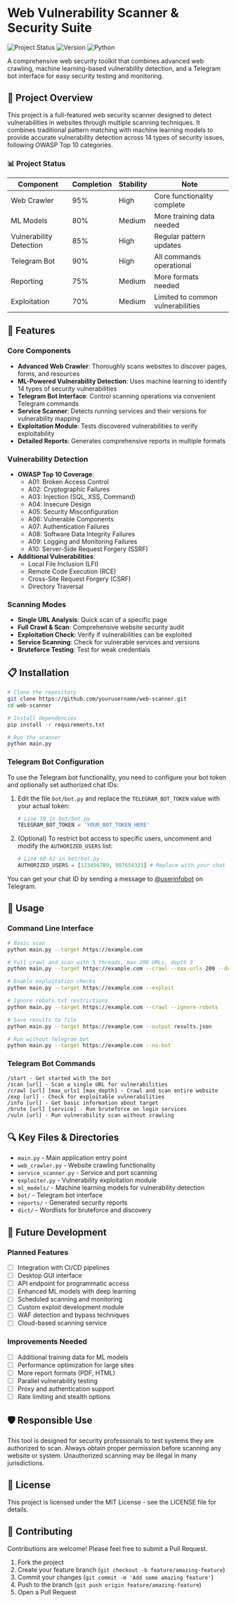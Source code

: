 # Web Vulnerability Scanner & Security Suite

![Project Status](https://img.shields.io/badge/status-active-green) ![Version](https://img.shields.io/badge/version-1.0.0-blue) ![Python](https://img.shields.io/badge/python-3.8%2B-yellow)

A comprehensive web security toolkit that combines advanced web crawling, machine learning-based vulnerability detection, and a Telegram bot interface for easy security testing and monitoring.

## 🌟 Project Overview

This project is a full-featured web security scanner designed to detect vulnerabilities in websites through multiple scanning techniques. It combines traditional pattern matching with machine learning models to provide accurate vulnerability detection across 14 types of security issues, following OWASP Top 10 categories.

### 📊 Project Status

| Component | Completion | Stability | Note |
|-----------|------------|-----------|------|
| Web Crawler | 95% | High | Core functionality complete |
| ML Models | 80% | Medium | More training data needed |
| Vulnerability Detection | 85% | High | Regular pattern updates |
| Telegram Bot | 90% | High | All commands operational |
| Reporting | 75% | Medium | More formats needed |
| Exploitation | 70% | Medium | Limited to common vulnerabilities |

## 🚀 Features

### Core Components
- **Advanced Web Crawler**: Thoroughly scans websites to discover pages, forms, and resources
- **ML-Powered Vulnerability Detection**: Uses machine learning to identify 14 types of security vulnerabilities
- **Telegram Bot Interface**: Control scanning operations via convenient Telegram commands
- **Service Scanner**: Detects running services and their versions for vulnerability mapping
- **Exploitation Module**: Tests discovered vulnerabilities to verify exploitability
- **Detailed Reports**: Generates comprehensive reports in multiple formats

### Vulnerability Detection
- **OWASP Top 10 Coverage**:
  - A01: Broken Access Control
  - A02: Cryptographic Failures
  - A03: Injection (SQL, XSS, Command)
  - A04: Insecure Design
  - A05: Security Misconfiguration
  - A06: Vulnerable Components
  - A07: Authentication Failures
  - A08: Software Data Integrity Failures
  - A09: Logging and Monitoring Failures
  - A10: Server-Side Request Forgery (SSRF)
- **Additional Vulnerabilities**:
  - Local File Inclusion (LFI)
  - Remote Code Execution (RCE)
  - Cross-Site Request Forgery (CSRF)
  - Directory Traversal

### Scanning Modes
- **Single URL Analysis**: Quick scan of a specific page
- **Full Crawl & Scan**: Comprehensive website security audit
- **Exploitation Check**: Verify if vulnerabilities can be exploited
- **Service Scanning**: Check for vulnerable services and versions
- **Bruteforce Testing**: Test for weak credentials

## 📋 Installation

```bash
# Clone the repository
git clone https://github.com/yourusername/web-scanner.git
cd web-scanner

# Install dependencies
pip install -r requirements.txt

# Run the scanner
python main.py
```

### Telegram Bot Configuration

To use the Telegram bot functionality, you need to configure your bot token and optionally set authorized chat IDs:

1. Edit the file `bot/bot.py` and replace the `TELEGRAM_BOT_TOKEN` value with your actual token:
   ```python
   # Line 59 in bot/bot.py
   TELEGRAM_BOT_TOKEN = 'YOUR_BOT_TOKEN_HERE'
   ```

2. (Optional) To restrict bot access to specific users, uncomment and modify the `AUTHORIZED_USERS` list:
   ```python
   # Line 60-61 in bot/bot.py
   AUTHORIZED_USERS = [123456789, 987654321] # Replace with your chat IDs
   ```

You can get your chat ID by sending a message to [@userinfobot](https://t.me/userinfobot) on Telegram.

## 🔧 Usage

### Command Line Interface

```bash
# Basic scan
python main.py --target https://example.com

# Full crawl and scan with 5 threads, max 200 URLs, depth 3
python main.py --target https://example.com --crawl --max-urls 200 --depth 3 --threads 5

# Enable exploitation checks
python main.py --target https://example.com --exploit

# Ignore robots.txt restrictions
python main.py --target https://example.com --crawl --ignore-robots

# Save results to file
python main.py --target https://example.com --output results.json

# Run without Telegram bot
python main.py --target https://example.com --no-bot
```

### Telegram Bot Commands

```
/start - Get started with the bot
/scan [url] - Scan a single URL for vulnerabilities
/crawl [url] [max_urls] [max_depth] - Crawl and scan entire website
/exp [url] - Check for exploitable vulnerabilities
/info [url] - Get basic information about target
/brute [url] [service] - Run bruteforce on login services
/vuln [url] - Run vulnerability scan without crawling
```

## 🔍 Key Files & Directories

- `main.py` - Main application entry point
- `web_crawler.py` - Website crawling functionality
- `service_scanner.py` - Service and port scanning
- `exploiter.py` - Vulnerability exploitation module
- `ml_models/` - Machine learning models for vulnerability detection
- `bot/` - Telegram bot interface
- `reports/` - Generated security reports
- `dict/` - Wordlists for bruteforce and discovery

## 🚧 Future Development

### Planned Features
- [ ] Integration with CI/CD pipelines
- [ ] Desktop GUI interface
- [ ] API endpoint for programmatic access
- [ ] Enhanced ML models with deep learning
- [ ] Scheduled scanning and monitoring
- [ ] Custom exploit development module
- [ ] WAF detection and bypass techniques
- [ ] Cloud-based scanning service

### Improvements Needed
- [ ] Additional training data for ML models
- [ ] Performance optimization for large sites
- [ ] More report formats (PDF, HTML)
- [ ] Parallel vulnerability testing
- [ ] Proxy and authentication support
- [ ] Rate limiting and stealth options

## 🛡️ Responsible Use

This tool is designed for security professionals to test systems they are authorized to scan. Always obtain proper permission before scanning any website or system. Unauthorized scanning may be illegal in many jurisdictions.

## 📜 License

This project is licensed under the MIT License - see the LICENSE file for details.

## 🤝 Contributing

Contributions are welcome! Please feel free to submit a Pull Request.

1. Fork the project
2. Create your feature branch (`git checkout -b feature/amazing-feature`)
3. Commit your changes (`git commit -m 'Add some amazing feature'`)
4. Push to the branch (`git push origin feature/amazing-feature`)
5. Open a Pull Request 